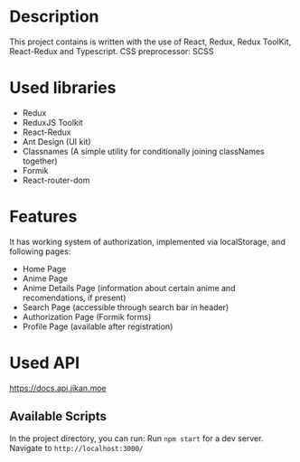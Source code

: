 # Description
This project contains is written with the use of React, Redux, Redux ToolKit, React-Redux and Typescript.
CSS preprocessor: SCSS

# Used libraries
- Redux
- ReduxJS Toolkit
- React-Redux
- Ant Design (UI kit)
- Classnames (A simple utility for conditionally joining classNames together)
- Formik
- React-router-dom

# Features
It has working system of authorization, implemented via localStorage, and following pages:
- Home Page
- Anime Page
- Anime Details Page (information about certain anime and recomendations, if present)
- Search Page (accessible through search bar in header)
- Authorization Page (Formik forms)
- Profile Page (available after registration)

# Used API

https://docs.api.jikan.moe

## Available Scripts

In the project directory, you can run:
Run `npm start` for a dev server. Navigate to `http://localhost:3000/`
